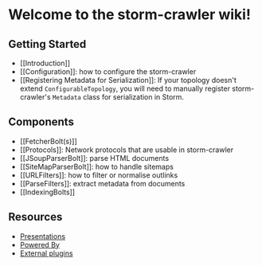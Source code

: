 # Welcome to the storm-crawler wiki!

## Getting Started
* [[Introduction]]
* [[Configuration]]: how to configure the storm-crawler
* [[Registering Metadata for Serialization]]: If your topology doesn't extend `ConfigurableTopology`, you will need to manually register storm-crawler's `Metadata` class for serialization in Storm.

## Components
* [[FetcherBolt(s)]]
* [[Protocols]]: Network protocols that are usable in storm-crawler
* [[JSoupParserBolt]]: parse HTML documents
* [[SiteMapParserBolt]]: how to handle sitemaps
* [[URLFilters]]: how to filter or normalise outlinks
* [[ParseFilters]]: extract metadata from documents
* [[IndexingBolts]]

## Resources
* [Presentations](https://github.com/DigitalPebble/storm-crawler/wiki/Presentations)
* [Powered By](https://github.com/DigitalPebble/storm-crawler/wiki/Powered-By)
* [External plugins](https://github.com/DigitalPebble/storm-crawler/wiki/External-plugins)